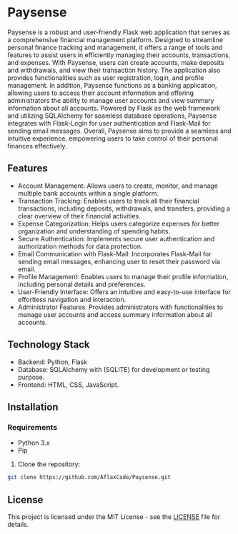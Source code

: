 # Paysense

Paysense is a robust and user-friendly Flask web application that serves as a comprehensive financial management platform. Designed to streamline personal finance tracking and management, it offers a range of tools and features to assist users in efficiently managing their accounts, transactions, and expenses. With Paysense, users can create accounts, make deposits and withdrawals, and view their transaction history. The application also provides functionalities such as user registration, login, and profile management. In addition, Paysense functions as a banking application, allowing users to access their account information and offering administrators the ability to manage user accounts and view summary information about all accounts. Powered by Flask as the web framework and utilizing SQLAlchemy for seamless database operations, Paysense integrates with Flask-Login for user authentication and Flask-Mail for sending email messages. Overall, Paysense aims to provide a seamless and intuitive experience, empowering users to take control of their personal finances effectively.

## Features

- Account Management: Allows users to create, monitor, and manage multiple bank accounts within a single platform.
- Transaction Tracking: Enables users to track all their financial transactions, including deposits, withdrawals, and transfers, providing a clear overview of their financial activities.
- Expense Categorization: Helps users categorize expenses for better organization and understanding of spending habits.
- Secure Authentication: Implements secure user authentication and authorization methods for data protection.
- Email Communication with Flask-Mail: Incorporates Flask-Mail for sending email messages, enhancing user to reset their password via email.
- Profile Management: Enables users to manage their profile information, including personal details and preferences.
- User-Friendly Interface: Offers an intuitive and easy-to-use interface for effortless navigation and interaction.
- Administrator Features: Provides administrators with functionalities to manage user accounts and access summary information about all accounts.

## Technology Stack

- Backend: Python, Flask
- Database: SQLAlchemy with (SQLITE) for development or testing purpose.
- Frontend: HTML, CSS, JavaScript.

## Installation

### Requirements

- Python 3.x
- Pip

1. Clone the repository:

```bash
git clone https://github.com/AflaxCade/Paysense.git
```

## License
This project is licensed under the MIT License - see the [LICENSE](LICENSE) file for details.
